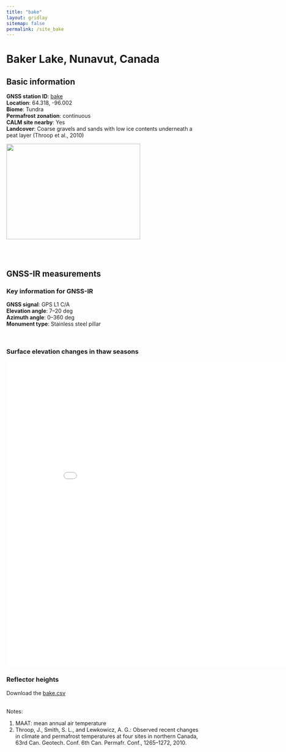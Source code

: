 ```yaml
---
title: "bake"
layout: gridlay
sitemap: false
permalink: /site_bake
---
```


# Baker Lake, Nunavut, Canada

## Basic information

<div markdown="0" id="information" class="col-sm-12">
    <!--
    <div markdown="0" id="geolocation" class="col-sm-6">
        <iframe width="350px" height="350px" frameborder="0" src="{{ site.url }}{{ site.baseurl }}/maps/bake.html"></iframe>  
    </div>
    -->
    <p>
        <b>GNSS station ID</b>:         <a href="https://webapp.geod.nrcan.gc.ca/geod/data-donnees/station/report-rapport.php?id=M009005">bake</a><br/>            
        <b>Location</b>:                64.318, -96.002<br/>
        <b>Biome</b>:                   Tundra<br/>
        <b>Permafrost zonation</b>:     continuous<br/>
        <b>CALM site nearby</b>:        Yes<br/>
        <b>Landcover</b>:               Coarse gravels and sands with low ice contents underneath a peat layer (Throop et al., 2010)
    </p>
    <p>
        <img src="{{ site.url }}{{ site.baseurl }}/photos/bake.jpg" width="350px" height="250px" border="0">
    </p>
    <br/>
    <br/>
</div>

## GNSS-IR measurements

<div markdown="0" id="parameter" class="col-sm-12">
    <h3>Key information for GNSS-IR</h3>
    <p>
    <b>GNSS signal</b>:            GPS L1 C/A <br/>
    <b>Elevation angle</b>:        7–20 deg <br/>
    <b>Azimuth angle</b>:          0–360 deg <br/>
    <b>Monument type</b>:          Stainless steel pillar
    </p>
    <br/>
    <h3>Surface elevation changes in thaw seasons</h3>
    <iframe width="900" height="800" frameborder="0" scrolling="no" src="{{ site.url }}{{ site.baseurl }}/gnssir/bake_plot.html"></iframe>
    <br/>
    <h3>Reflector heights</h3>
    Download the <a href="{{ site.url }}{{ site.baseurl }}/gnssir/bake.csv">bake.csv</a>
    <br/>
    <br/>
</div>

Notes:
1. MAAT: mean annual air temperature
2. Throop, J., Smith, S. L., and Lewkowicz, A. G.: Observed recent changes in climate and permafrost temperatures at four sites in northern Canada, 63rd Can. Geotech. Conf. 6th Can. Permafr. Conf., 1265–1272, 2010.




